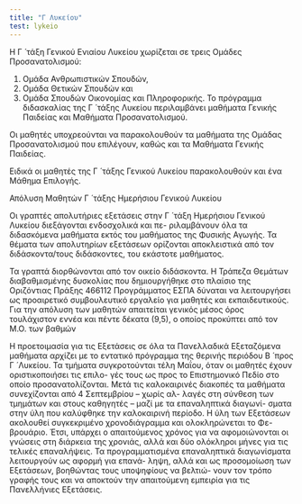 ```yaml
---
title: "Γ Λυκείου"
test: lykeio
---
```


Η Γ ́ τάξη Γενικού Ενιαίου Λυκείου χωρίζεται σε τρεις Ομάδες Προσανατολισμού:
1. Ομάδα Ανθρωπιστικών Σπουδών,
2. Ομάδα Θετικών Σπουδών και
3. Ομάδα Σπουδών Οικονομίας και Πληροφορικής.
Το πρόγραμμα διδασκαλίας της Γ ́ τάξης Λυκείου περιλαμβάνει μαθήματα Γενικής Παιδείας και Μαθήματα
Προσανατολισμού.

Οι μαθητές υποχρεούνται να παρακολουθούν τα μαθήματα της Ομάδας Προσανατολισμού που επιλέγουν,
καθώς και τα Μαθήματα Γενικής Παιδείας.

Ειδικά οι μαθητές της Γ ́ τάξης Γενικού Λυκείου παρακολουθούν και ένα Μάθημα Επιλογής.

Απόλυση Μαθητών Γ ́ τάξης Ημερήσιου Γενικού Λυκείου

Οι γραπτές απολυτήριες εξετάσεις στην Γ ́ τάξη Ημερήσιου Γενικού Λυκείου διεξάγονται ενδοσχολικά και πε-
ριλαμβάνουν όλα τα διδασκόμενα μαθήματα εκτός του μαθήματος της Φυσικής Αγωγής.
Τα θέματα των απολυτηρίων εξετάσεων ορίζονται αποκλειστικά από τον διδάσκοντα/τους διδάσκοντες, του
εκάστοτε μαθήματος.

Τα γραπτά διορθώνονται από τον οικείο διδάσκοντα.
Η Τράπεζα Θεμάτων διαβαθμισμένης δυσκολίας που δημιουργήθηκε στο πλαίσιο της Οριζόντιας Πράξης
466112 Προγράμματος ΕΣΠΑ δύναται να λειτουργήσει ως προαιρετικό συμβουλευτικό εργαλείο για μαθητές
και εκπαιδευτικούς.
Για την απόλυση των μαθητών απαιτείται γενικός μέσος όρος τουλάχιστον εννέα και πέντε δέκατα (9,5), ο
οποίος προκύπτει από τον Μ.Ο. των βαθμών


Η προετοιμασία για τις Εξετάσεις σε όλα τα Πανελλαδικά Εξεταζόμενα μαθήματα αρχίζει με
το εντατικό πρόγραμμα της θερινής περιόδου Β ́ προς Γ ́ Λυκείου.
Τα τμήματα συγκροτούνται τέλη Μαΐου, όταν οι μαθητές έχουν οριστικοποιήσει τις επιλο-
γές τους ως προς το Επιστημονικό Πεδίο στο οποίο προσανατολίζονται.
Μετά τις καλοκαιρινές διακοπές τα μαθήματα συνεχίζονται από 4 Σεπτεμβρίου – χωρίς αλ-
λαγές στη σύνθεση των τμημάτων και στους καθηγητές – μαζί με τα επαναληπτικά διαγωνί-
σματα στην ύλη που καλύφθηκε την καλοκαιρινή περίοδο.
Η ύλη των Εξετάσεων ακολουθεί συγκεκριμένο χρονοδιάγραμμα και ολοκληρώνεται το Φε-
βρουάριο. Έτσι, υπάρχει ο απαιτούμενος χρόνος για να αφομοιώνονται οι γνώσεις στη
διάρκεια της χρονιάς, αλλά και δύο ολόκληροι μήνες για τις τελικές επαναλήψεις.
Τα προγραμματισμένα επαναληπτικά διαγωνίσματα λειτουργούν ως αφορμή για επανά-
ληψη, αλλά και ως προσομοίωση των Εξετάσεων, βοηθώντας τους υποψηφίους να βελτιώ-
νουν τον τρόπο γραφής τους και να αποκτούν την απαιτούμενη εμπειρία για τις
Πανελλήνιες Εξετάσεις.
